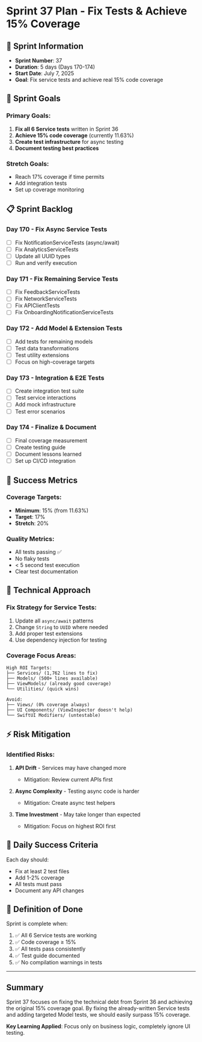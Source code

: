 # Sprint 37 Plan - Fix Tests & Achieve 15% Coverage

## 📅 Sprint Information
- **Sprint Number**: 37
- **Duration**: 5 days (Days 170-174)
- **Start Date**: July 7, 2025
- **Goal**: Fix service tests and achieve real 15% code coverage

## 🎯 Sprint Goals

### Primary Goals:
1. **Fix all 6 Service tests** written in Sprint 36
2. **Achieve 15% code coverage** (currently 11.63%)
3. **Create test infrastructure** for async testing
4. **Document testing best practices**

### Stretch Goals:
- Reach 17% coverage if time permits
- Add integration tests
- Set up coverage monitoring

## 📋 Sprint Backlog

### Day 170 - Fix Async Service Tests
- [ ] Fix NotificationServiceTests (async/await)
- [ ] Fix AnalyticsServiceTests 
- [ ] Update all UUID types
- [ ] Run and verify execution

### Day 171 - Fix Remaining Service Tests
- [ ] Fix FeedbackServiceTests
- [ ] Fix NetworkServiceTests
- [ ] Fix APIClientTests
- [ ] Fix OnboardingNotificationServiceTests

### Day 172 - Add Model & Extension Tests
- [ ] Add tests for remaining models
- [ ] Test data transformations
- [ ] Test utility extensions
- [ ] Focus on high-coverage targets

### Day 173 - Integration & E2E Tests
- [ ] Create integration test suite
- [ ] Test service interactions
- [ ] Add mock infrastructure
- [ ] Test error scenarios

### Day 174 - Finalize & Document
- [ ] Final coverage measurement
- [ ] Create testing guide
- [ ] Document lessons learned
- [ ] Set up CI/CD integration

## 🎯 Success Metrics

### Coverage Targets:
- **Minimum**: 15% (from 11.63%)
- **Target**: 17%
- **Stretch**: 20%

### Quality Metrics:
- All tests passing ✅
- No flaky tests
- < 5 second test execution
- Clear test documentation

## 🔧 Technical Approach

### Fix Strategy for Service Tests:
1. Update all `async/await` patterns
2. Change `String` to `UUID` where needed
3. Add proper test extensions
4. Use dependency injection for testing

### Coverage Focus Areas:
```
High ROI Targets:
├── Services/ (1,762 lines to fix)
├── Models/ (500+ lines available)
├── ViewModels/ (already good coverage)
└── Utilities/ (quick wins)

Avoid:
├── Views/ (0% coverage always)
├── UI Components/ (ViewInspector doesn't help)
└── SwiftUI Modifiers/ (untestable)
```

## ⚡ Risk Mitigation

### Identified Risks:
1. **API Drift** - Services may have changed more
   - Mitigation: Review current APIs first
   
2. **Async Complexity** - Testing async code is harder
   - Mitigation: Create async test helpers
   
3. **Time Investment** - May take longer than expected
   - Mitigation: Focus on highest ROI first

## 📝 Daily Success Criteria

Each day should:
- Fix at least 2 test files
- Add 1-2% coverage
- All tests must pass
- Document any API changes

## 🎯 Definition of Done

Sprint is complete when:
1. ✅ All 6 Service tests are working
2. ✅ Code coverage ≥ 15%
3. ✅ All tests pass consistently
4. ✅ Test guide documented
5. ✅ No compilation warnings in tests

---

## Summary

Sprint 37 focuses on fixing the technical debt from Sprint 36 and achieving the original 15% coverage goal. By fixing the already-written Service tests and adding targeted Model tests, we should easily surpass 15% coverage.

**Key Learning Applied**: Focus only on business logic, completely ignore UI testing. 